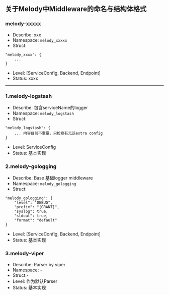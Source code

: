 ## 关于Melody中Middleware的命名与结构体格式

### melody-xxxxx
- Describe: xxx
- Namespace: `melody_xxxxx`
- Struct:
```
"melody_xxxx": {
    ...
}
```
- Level: [ServiceConfig, Backend, Endpoint]
- Status: xxxx

---


### 1.melody-logstash
- Describe: 包含serviceName的logger
- Namespace: `melody_logstash`
- Struct:
```
"melody_logstash": {
    ... 内容目前不重要，只检察有无该extra config
}
```
- Level: ServiceConfig
- Status: 基本实现

### 2.melody-gologging
- Describe: Base 基础logger middleware
- Namespace: `melody_gologging`
- Struct:
```
"melody_gologging": {
    "level": "DEBUG",
    "prefix": "[GRANT]",
    "syslog": true,
    "stdout": true,
    "format": "default"
}
```
- Level: [ServiceConfig, Backend, Endpoint]
- Status: 基本实现

### 3.melody-viper
- Describe: Parser by viper
- Namespace: -
- Struct:-
- Level: 作为默认Parser
- Status: 基本实现
